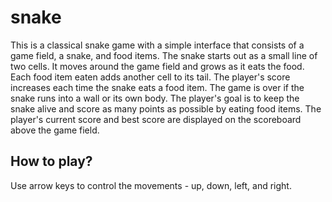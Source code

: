 # snake

This is a classical snake game with a simple interface that consists of a game field, a snake, and food items. The snake starts out as a small line of two cells. It moves around the game field and grows as it eats the food. Each food item eaten adds another cell to its tail. The player's score increases each time the snake eats a food item. The game is over if the snake runs into a wall or its own body. The player's goal is to keep the snake alive and score as many points as possible by eating food items.
The player's current score and best score are displayed on the scoreboard above the game field.

## How to play?

Use arrow keys to control the movements - up, down, left, and right.
